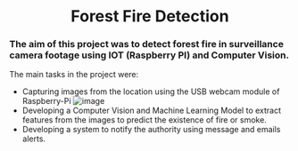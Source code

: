 <h1 align='center'> Forest Fire Detection </h3>
<h3> The aim of this project was to detect forest fire in surveillance camera footage using IOT (Raspberry PI) and Computer Vision.</h3>

The main tasks in the project were:<br>
- Capturing images from the location using the USB webcam module of Raspberry-Pi
![image]()<br>
- Developing a Computer Vision and Machine Learning Model to extract features from the images to predict the existence of fire or smoke.<br>
- Developing a system to notify the authority using message and emails alerts.<br>



